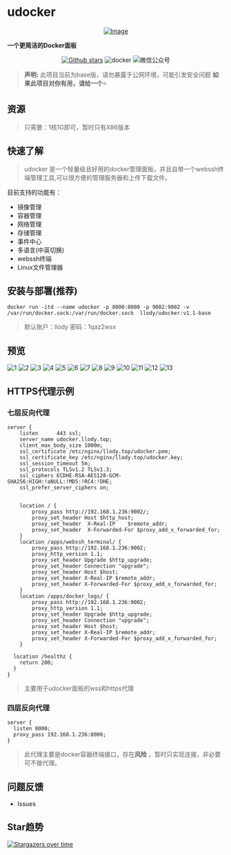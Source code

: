 # udocker
<p align="center"><a href="#"><img src="https://static.llody.top/images/DM_20240323220512_001.png" alt="Image"></a></p>

**一个更简洁的Docker面板**

<div align="center">
<a href="https://github.com/llody55/udocker" target="_blank"><img alt="Github stars" src="https://img.shields.io/github/stars/llody55/udocker.svg" title="给个start吧，求求了"></a>
<img src="https://camo.githubusercontent.com/f8defc7b1662a63895c0de6aa7820bd10b5de2d725b307d76cae5e5c96b9e15c/68747470733a2f2f696d672e736869656c64732e696f2f62616467652f646f636b65722d3132333435363f6c6f676f3d646f636b6572266c6f676f436f6c6f723d666666266c6162656c436f6c6f723d316337616564"alt="docker" data-canonical-src="https://img.shields.io/badge/docker-123456?logo=docker&logoColor=fff&labelColor=1c7aed">
<img id="wechatIcon" alt="微信公众号" src="https://img.shields.io/badge/%E5%BE%AE%E4%BF%A1%E5%85%AC%E4%BC%97%E5%8F%B7-%E8%BF%90%E7%BB%B4%E5%AE%9E%E8%B7%B5%E5%BD%95-brightgreen" style="max-width: 100%;" title="给个关注吧，求求了">
</div>

> **声明:** 此项目当前为base版，请勿暴露于公网环境，可能引发安全问题
**如果此项目对你有用，请给一个**:star:

## 资源
> 只需要：1核1G即可，暂时只有X86版本

## 快速了解
> udocker 是一个轻量级且好用的docker管理面板，并且自带一个webssh终端管理工具,可以很方便的管理服务器和上传下载文件。

目前支持的功能有：

   - 镜像管理
   - 容器管理
   - 网络管理
   - 存储管理
   - 事件中心
   - 多语言(中英切换)
   - webssh终端
   - Linux文件管理器

## 安装与部署(推荐)
```
docker run -itd --name udocker -p 8000:8000 -p 9002:9002 -v /var/run/docker.sock:/var/run/docker.sock  llody/udocker:v1.1-base
```
> 默认账户：llody 密码：1qaz2wsx
## 预览
![1](./docs/images/1.png)
![2](./docs/images/2.png)
![3](./docs/images/3.jpg)
![4](./docs/images/4.jpg)
![5](./docs/images/5.jpg)
![6](./docs/images/6.jpg)
![7](./docs/images/7.jpg)
![8](./docs/images/8.png)
![9](./docs/images/9.jpg)
![10](./docs/images/10.jpg)
![11](./docs/images/11.png)
![12](./docs/images/12.jpg)
![13](./docs/images/13.jpg)


## HTTPS代理示例
### 七层反向代理
```nginx
server {
    listen      443 ssl;
    server_name udocker.llody.top;
    client_max_body_size 1000m;
    ssl_certificate /etc/nginx/llody.top/udocker.pem;
    ssl_certificate_key /etc/nginx/llody.top/udocker.key;
    ssl_session_timeout 5m;
    ssl_protocols TLSv1.2 TLSv1.3;
    ssl_ciphers ECDHE-RSA-AES128-GCM-SHA256:HIGH:!aNULL:!MD5:!RC4:!DHE;
    ssl_prefer_server_ciphers on;
    

    location / {
        proxy_pass http://192.168.1.236:9002/;
        proxy_set_header Host $http_host;
        proxy_set_header  X-Real-IP    $remote_addr;
        proxy_set_header  X-Forwarded-For $proxy_add_x_forwarded_for;
    }
    location /apps/webssh_terminal/ {
        proxy_pass http://192.168.1.236:9002;
        proxy_http_version 1.1;
        proxy_set_header Upgrade $http_upgrade;
        proxy_set_header Connection "upgrade";
        proxy_set_header Host $host;
        proxy_set_header X-Real-IP $remote_addr;
        proxy_set_header X-Forwarded-For $proxy_add_x_forwarded_for;
    }
    location /apps/docker_logs/ {
        proxy_pass http://192.168.1.236:9002;
        proxy_http_version 1.1;
        proxy_set_header Upgrade $http_upgrade;
        proxy_set_header Connection "upgrade";
        proxy_set_header Host $host;
        proxy_set_header X-Real-IP $remote_addr;
        proxy_set_header X-Forwarded-For $proxy_add_x_forwarded_for;
    }

  location /healthz {
    return 200;
  }
}
```
> 主要用于udocker面板的wss和https代理
### 四层反向代理
```nginx
server {
  listen 8000;
  proxy_pass 192.168.1.236:8000;
}
```
> 此代理主要是docker容器终端接口，存在**风险** ，暂时只实现连接，非必要可不做代理。

## 问题反馈
 - Issues

## Star趋势
[![Stargazers over time](https://starchart.cc/llody55/udocker.svg)](https://github.com/llody55/udocker)